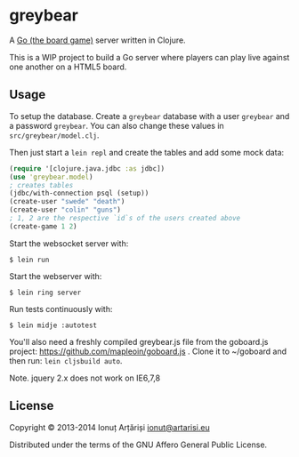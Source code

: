 # greybear

A [Go (the board game)](http://en.wikipedia.org/wiki/Go_%28game%29) server written in Clojure.

This is a WIP project to build a Go server where players can play live against one another on a HTML5 board.

## Usage

To setup the database. Create a `greybear` database with a user
`greybear` and a password `greybear`. You can also change these values
in `src/greybear/model.clj`.

Then just start a `lein repl` and create the tables and add some mock data:

```clojure
(require '[clojure.java.jdbc :as jdbc])
(use 'greybear.model)
; creates tables
(jdbc/with-connection psql (setup))
(create-user "swede" "death")
(create-user "colin" "guns")
; 1, 2 are the respective `id`s of the users created above
(create-game 1 2)
```

Start the websocket server with:

```
$ lein run
```

Start the webserver with:

```
$ lein ring server
```

Run tests continuously with:
```
$ lein midje :autotest
```

You'll also need a freshly compiled greybear.js file from the goboard.js project: https://github.com/mapleoin/goboard.js . Clone it to ~/goboard and then run:
`lein cljsbuild auto`.

Note. jquery 2.x does not work on IE6,7,8

## License

Copyright © 2013-2014 Ionuț Arțăriși <ionut@artarisi.eu>

Distributed under the terms of the GNU Affero General Public License.
